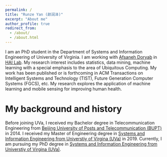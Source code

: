 ```yaml
---
permalink: /
title: "Runze Yan (颜润泽)"
excerpt: "About me"
author_profile: true
redirect_from: 
  - /about/
  - /about.html
---
```


I am an PhD student in the Department of Systems and Information Engineering of University of Virginia. I am working with [Afsaneh Doryab](https://sites.google.com/view/afsanehdoryab/) in [HAI Lab](https://engineering.virginia.edu/human-ai-technology-lab-hai). My research interest includes statistics, data mining, machine learning with a special emphasis to the area of Ubiquitous Computing. My work has been published or is forthcoming in ACM Transactions on Intelligent Systems and Technology (TIST), Future Generation Computer Systems (FGCS), etc. My research explores the application of machine learning and mobile sensing for improving human health. 

My background and history
======
Before joining UVa, I received my Bachelor degree in Telecommunication Engineering from [Beijing University of Posts and Telecommunication (BUPT)](https://www.bupt.edu.cn/) in 2014. I received my Master of Engineering degree in [Systems and Information Engineering from Universtiy of Virgina (UVa)](https://engineering.virginia.edu/departments/engineering-systems-and-environment/systems-engineering) in 2019. Currently, I am pursuing my PhD degree in [Systems and Information Engineering from Universtiy of Virgina (UVa)](https://engineering.virginia.edu/departments/engineering-systems-and-environment/systems-engineering). 